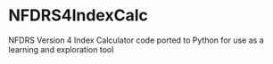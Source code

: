 # NFDRS4IndexCalc
NFDRS Version 4 Index Calculator code ported to Python for use as a learning and exploration tool

